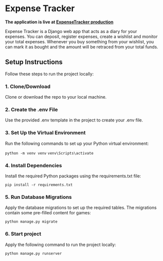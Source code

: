 
# Expense Tracker
**The application is live at [ExpenseTracker production](https://expensetracker-production-2afe.up.railway.app/)**

Expense Tracker is a Django web app that acts as a diary for your expenses. You can deposit, register expenses, create a wishlist and monitor your total expenses. Whenever you buy something from your wishlist, you can mark it as bought and the amount will be retraced from your total funds.

## Setup Instructions
Follow these steps to run the project locally:

### 1. Clone/Download
Clone or download the repo to your local machine.

### 2. Create the .env File

Use the provided .env template in the project to create your .env file.
  
### 3. Set Up the Virtual Environment
Run the following commands to set up your Python virtual environment:

```python -m venv venv```
``` venv\Scripts\activate ```

### 4. Install Dependencies
Install the required Python packages using the requirements.txt file:

```pip install -r requirements.txt```

### 5. Run Database Migrations
Apply the database migrations to set up the required tables. The migrations contain some pre-filled content for games:

```python manage.py migrate```

### 6. Start project

Apply the following command to run the project locally:

```python manage.py runserver```
